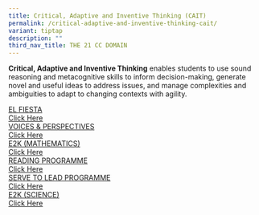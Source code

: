 ```yaml
---
title: Critical, Adaptive and Inventive Thinking (CAIT)
permalink: /critical-adaptive-and-inventive-thinking-cait/
variant: tiptap
description: ""
third_nav_title: THE 21 CC DOMAIN
---
```

<p><strong>Critical, Adaptive and Inventive Thinking</strong> enables students
to use sound reasoning and metacognitive skills to inform decision-making,
generate novel and useful ideas to address issues, and manage complexities
and ambiguities to adapt to changing contexts with agility.</p>
<div class="isomer-card-grid"><a rel="noopener noreferrer nofollow" href="https://www.telokkuraupri.moe.edu.sg/english-fiesta/" class="isomer-card"><div class="isomer-card-body"><div class="isomer-card-title">EL FIESTA</div><div class="isomer-card-link">Click Here</div></div></a>
<a rel="noopener noreferrer nofollow" href="https://www.telokkuraupri.moe.edu.sg/voices-perspectives/" class="isomer-card">
<div class="isomer-card-body">
<div class="isomer-card-title">VOICES &amp; PERSPECTIVES</div>
<div class="isomer-card-link">Click Here</div>
</div>
</a><a rel="noopener noreferrer nofollow" href="https://www.telokkuraupri.moe.edu.sg/e2k-mathematics/" class="isomer-card"><div class="isomer-card-body"><div class="isomer-card-title">E2K (MATHEMATICS)</div><div class="isomer-card-link">Click Here</div></div></a>
<a rel="noopener noreferrer nofollow" href="https://www.telokkuraupri.moe.edu.sg/reading-programme/" class="isomer-card">
<div class="isomer-card-body">
<div class="isomer-card-title">READING PROGRAMME</div>
<div class="isomer-card-link">Click Here</div>
</div>
</a><a rel="noopener noreferrer nofollow" href="https://www.telokkuraupri.moe.edu.sg/serve-to-lead-programme/" class="isomer-card"><div class="isomer-card-body"><div class="isomer-card-title">SERVE TO LEAD PROGRAMME</div><div class="isomer-card-link">Click Here</div></div></a>
<a rel="noopener noreferrer nofollow" href="https://www.telokkuraupri.moe.edu.sg/e2k-science/" class="isomer-card">
<div class="isomer-card-body">
<div class="isomer-card-title">E2K (SCIENCE)</div>
<div class="isomer-card-link">Click Here</div>
</div>
</a>
</div>
<p></p>